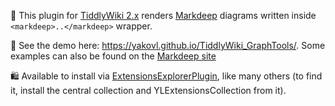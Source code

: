 📝 This plugin for [TiddlyWiki 2.x](https://classic.tiddlywiki.com)
renders [Markdeep](https://casual-effects.com/markdeep/) diagrams written inside `<markdeep>..</markdeep>` wrapper.

👀 See the demo here: https://yakovl.github.io/TiddlyWiki_GraphTools/.
Some examples can also be found on the [Markdeep site](https://casual-effects.com/markdeep/features.md.html#diagramexamples)

🛍️ Available to install via [ExtensionsExplorerPlugin](https://github.com/YakovL/TiddlyWiki_ExtensionsExplorerPlugin),
like many others (to find it, install the central collection and YLExtensionsCollection from it).
